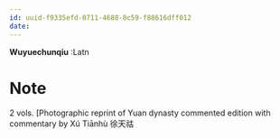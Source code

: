 ```yaml
---
id: uuid-f9335efd-0711-4688-8c59-f88616dff012
date: 
---
```


**Wuyuechunqiu** :Latn
# Note
2 vols. [Photographic reprint of Yuan dynasty commented edition with commentary by Xú Tiānhù 徐天祜